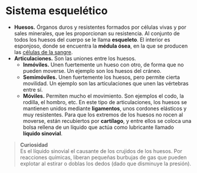 # Sistema esquelético

* **Huesos.** Órganos duros y resistentes formados por células vivas y por sales minerales, que les proporcionan su resistencia. Al conjunto de todos los huesos del cuerpo se le llama **esqueleto**. El interior es esponjoso, donde se encuentra la **médula ósea**, en la que se producen las [células de la sangre](../cell/blood-cell.md).
* **Articulaciones.** Son las uniones entre los huesos.
  * **Inmóviles.** Unen fuertemente un hueso con otro, de forma que no pueden moverse. Un ejemplo son los huesos del cráneo.
  * **Semimóviles.** Unen fuertemente los huesos, pero permite cierta movilidad. Un ejemplo son las articulaciones que unen las vértebras entre sí.
  * **Móviles.** Permiten mucho el movimiento. Son ejemplos el codo, la rodilla, el hombro, etc. En este tipo de articulaciones, los huesos se mantienen unidos mediante **ligamentos**, unos cordones elásticos y muy resistentes. Para que los extremos de los huesos no rocen al moverse, están recubiertos por **cartílago**, y entre ellos se coloca una bolsa rellena de un líquido que actúa como lubricante llamado **líquido sinovial**.

> **Curiosidad**  
> Es el líquido sinovial el causante de los crujidos de los huesos. Por reacciones químicas, liberan pequeñas burbujas de gas que pueden explotar al estirar o doblas los dedos (dado que disminuye la presión).